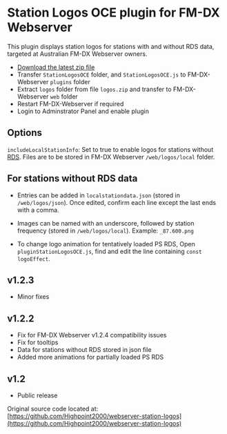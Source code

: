 # Station Logos OCE plugin for FM-DX Webserver

This plugin displays station logos for stations with and without RDS data, targeted at Australian FM-DX Webserver owners.

* [Download the latest zip file](https://github.com/AmateurAudioDude/FX-DX-Webserver-Station-Logos-OCE/archive/refs/heads/main.zip)
* Transfer `StationLogosOCE` folder, and `StationLogosOCE.js` to FM-DX-Webserver `plugins` folder
* Extract `logos` folder from file `logos.zip` and transfer to FM-DX-Webserver `web` folder
* Restart FM-DX-Webserver if required
* Login to Adminstrator Panel and enable plugin

## Options

`includeLocalStationInfo`: Set to true to enable logos for stations without [RDS](https://en.wikipedia.org/wiki/Radio_Data_System). Files are to be stored in FM-DX Webserver `/web/logos/local` folder.

## For stations without RDS data
* Entries can be added in `localstationdata.json` (stored in `/web/logos/json`). Once edited, confirm each line except the last ends with a comma.

* Images can be named with an underscore, followed by station frequency (stored in `/web/logos/local`). Example: `_87.600.png`

* To change logo animation for tentatively loaded PS RDS, Open `pluginStationLogosOCE.js`, find and edit the line containing `const logoEffect`.

v1.2.3
------
* Minor fixes

v1.2.2
------
* Fix for FM-DX Webserver v1.2.4 compatibility issues
* Fix for tooltips
* Data for stations without RDS stored in json file
* Added more animations for partially loaded PS RDS

v1.2
----
* Public release

Original source code located at: [https://github.com/Highpoint2000/webserver-station-logos](https://github.com/Highpoint2000/webserver-station-logos)
